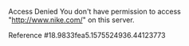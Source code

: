 Access Denied You don't have permission to access "http://www.nike.com/" on this server.

Reference #18.9833fea5.1575524936.44123773